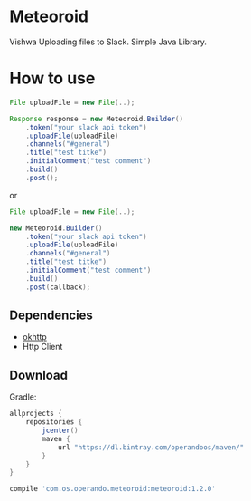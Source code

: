 # Meteoroid

Vishwa
Uploading files to Slack. Simple Java Library. 

# How to use

```java
File uploadFile = new File(..);

Response response = new Meteoroid.Builder()
	.token("your slack api token")
	.uploadFile(uploadFile)
	.channels("#general")
	.title("test titke")
	.initialComment("test comment")
	.build()
	.post();
```

or

```java
File uploadFile = new File(..);

new Meteoroid.Builder()
	.token("your slack api token")
	.uploadFile(uploadFile)
	.channels("#general")
	.title("test titke")
	.initialComment("test comment")
	.build()
	.post(callback);
```


## Dependencies

* [okhttp](https://github.com/square/okhttp)
 * Http Client

## Download

Gradle:
```groovy
allprojects {
    repositories {
        jcenter()
        maven {
            url "https://dl.bintray.com/operandoos/maven/"
        }
    }
}

compile 'com.os.operando.meteoroid:meteoroid:1.2.0'
```
